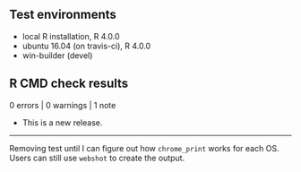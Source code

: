 ## Test environments
* local R installation, R 4.0.0
* ubuntu 16.04 (on travis-ci), R 4.0.0
* win-builder (devel)

## R CMD check results

0 errors | 0 warnings | 1 note

* This is a new release.
---

Removing test until I can figure out how `chrome_print` works for each OS.  Users can still use `webshot` to create the output.
